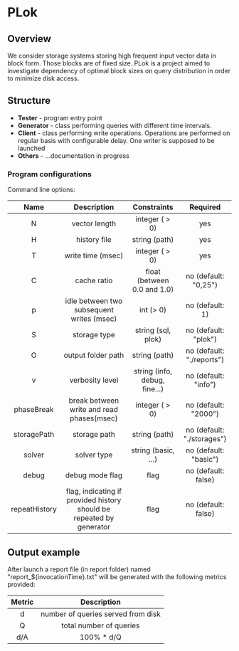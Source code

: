 # PLok

## Overview


We consider storage systems storing high frequent input vector data in block form.
Those blocks are of fixed size.
PLok is a project aimed to investigate dependency of optimal block sizes on query distribution in order to minimize disk access.

## Structure


* **Tester**    - program entry point
* **Generator** - class performing queries with different time intervals.
* **Client**    - class performing write operations. Operations are performed on regular basis with configurable delay. One writer is supposed to be launched
* **Others**    - ...documentation in progress




### Program configurations
Command line options:

|  Name         | Description                                   |  Constraints                  |  Required                                     |
|:-------------:|:--------------------------------------------------------------------:|:------------------------------:|:---------------------------------------------:|
| N				| vector length  			                       					   | integer ( > 0)			     	|   yes											| 
| H				| history file                              						   | string  (path)                 |   yes											| 
| T				| write time (msec) 							                       | integer	( > 0)				|	yes											| 
| C				| cache ratio 								                           | float (between 0.0 and 1.0)	|	no (default: "0,25")						| 
| p				| idle between two subsequent writes (msec)                            | int (> 0)		                |	no (default: 1)                             | 
| S				| storage type						                       			   | string (sql, plok)			    |	no (default: "plok")						| 
| O				| output folder path						                           | string (path)		            |	no (default: "./reports")	                | 
| v				| verbosity level								                       | string (info, debug, fine...)	|	no (default: "info")						| 
| phaseBreak	| break between write and read phases(msec) 	                       | integer ( > 0)				    |	no (default: "2000")						| 
| storagePath 	| storage path									                       | string (path)				    |	no (default: "./storages")                  |
| solver 	    | solver type									                       | string (basic, ...)		    |	no (default: "basic")                       |
| debug			| debug mode flag 								                       | flag						    |	no (default: false)							| 
| repeatHistory | flag, indicating if provided history should be repeated by generator | flag						    |	no (default: false)							| 

## Output example

After launch a report file (in report folder) named "report_${invocationTime}.txt" will be generated with the following metrics provided:

| Metric        | Description                                                                         |
|:-------------:|:-----------------------------------------------------------------------------------:|
| d             | number of queries served from disk                                                  |
| Q             | total number of queries                                                             |
| d/A           | 100% * d/Q                                                                          |


